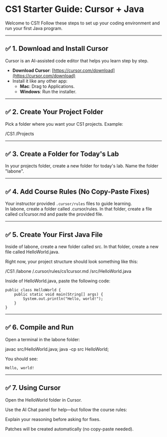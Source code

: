 # CS1 Starter Guide: Cursor + Java

Welcome to CS1! Follow these steps to set up your coding environment and run your first Java program.

---

## ✅ 1. Download and Install Cursor
Cursor is an AI-assisted code editor that helps you learn step by step.

- **Download Cursor**: [https://cursor.com/download](https://cursor.com/download)
- Install it like any other app:
  - **Mac**: Drag to Applications.
  - **Windows**: Run the installer.

---

## ✅ 2. Create Your Project Folder
Pick a folder where you want your CS1 projects. Example:

/CS1
/Projects

---

## ✅ 3. Create a Folder for Today's Lab
In your projects folder, create a new folder for today's lab.
Name the folder "labone".

---

## ✅ 4. Add Course Rules (No Copy-Paste Fixes)
Your instructor provided `.cursor/rules` files to guide learning.  
In labone, create a folder called .cursor/rules. In that folder,
create a file called cs1cursor.md and paste the provided file.

---

## ✅ 5. Create Your First Java File
Inside of labone, create a new folder called src.
In that folder, create a new file called HelloWorld.java.

Right now, your project structure should look something like this:

/CS1
  /labone
    /.cursor/rules/cs1cursor.md
    /src/HelloWorld.java

Inside of HelloWorld.java, paste the following code:

```
public class HelloWorld {
    public static void main(String[] args) {
        System.out.println("Hello, world!");
    }
}
```

---

## ✅ 6. Compile and Run

Open a terminal in the labone folder:

javac src/HelloWorld.java;
java -cp src HelloWorld;

You should see:

```
Hello, world!
```

---

## ✅ 7. Using Cursor

Open the HelloWorld folder in Cursor.

Use the AI Chat panel for help—but follow the course rules:

Explain your reasoning before asking for fixes.

Patches will be created automatically (no copy-paste needed).
